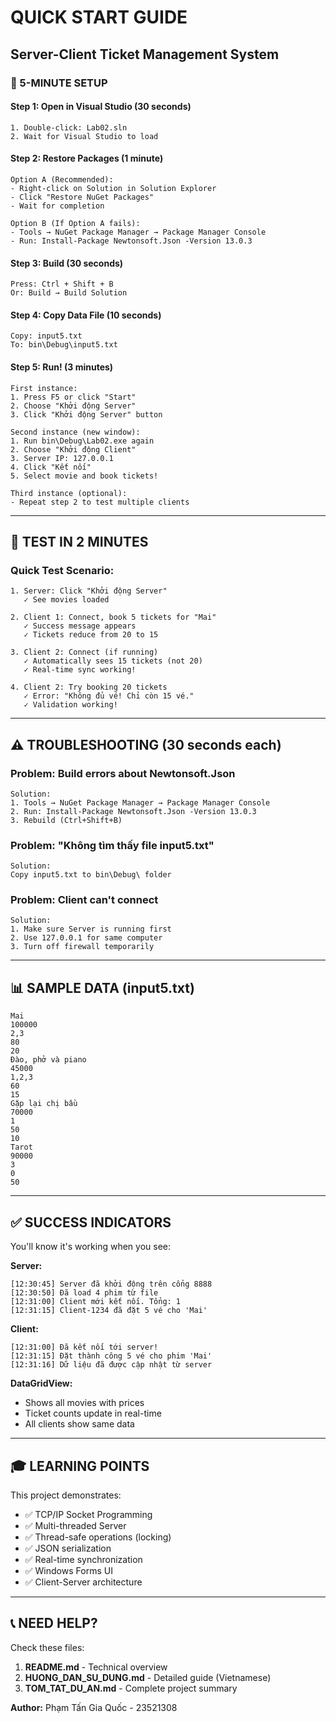 # QUICK START GUIDE
## Server-Client Ticket Management System

### 🚀 5-MINUTE SETUP

#### Step 1: Open in Visual Studio (30 seconds)
```
1. Double-click: Lab02.sln
2. Wait for Visual Studio to load
```

#### Step 2: Restore Packages (1 minute)
```
Option A (Recommended):
- Right-click on Solution in Solution Explorer
- Click "Restore NuGet Packages"
- Wait for completion

Option B (If Option A fails):
- Tools → NuGet Package Manager → Package Manager Console
- Run: Install-Package Newtonsoft.Json -Version 13.0.3
```

#### Step 3: Build (30 seconds)
```
Press: Ctrl + Shift + B
Or: Build → Build Solution
```

#### Step 4: Copy Data File (10 seconds)
```
Copy: input5.txt
To: bin\Debug\input5.txt
```

#### Step 5: Run! (3 minutes)
```
First instance:
1. Press F5 or click "Start"
2. Choose "Khởi động Server"
3. Click "Khởi động Server" button

Second instance (new window):
1. Run bin\Debug\Lab02.exe again
2. Choose "Khởi động Client"
3. Server IP: 127.0.0.1
4. Click "Kết nối"
5. Select movie and book tickets!

Third instance (optional):
- Repeat step 2 to test multiple clients
```

---

## 🎯 TEST IN 2 MINUTES

### Quick Test Scenario:
```
1. Server: Click "Khởi động Server" 
   ✓ See movies loaded

2. Client 1: Connect, book 5 tickets for "Mai"
   ✓ Success message appears
   ✓ Tickets reduce from 20 to 15

3. Client 2: Connect (if running)
   ✓ Automatically sees 15 tickets (not 20)
   ✓ Real-time sync working!

4. Client 2: Try booking 20 tickets
   ✓ Error: "Không đủ vé! Chỉ còn 15 vé."
   ✓ Validation working!
```

---

## ⚠️ TROUBLESHOOTING (30 seconds each)

### Problem: Build errors about Newtonsoft.Json
```
Solution:
1. Tools → NuGet Package Manager → Package Manager Console
2. Run: Install-Package Newtonsoft.Json -Version 13.0.3
3. Rebuild (Ctrl+Shift+B)
```

### Problem: "Không tìm thấy file input5.txt"
```
Solution:
Copy input5.txt to bin\Debug\ folder
```

### Problem: Client can't connect
```
Solution:
1. Make sure Server is running first
2. Use 127.0.0.1 for same computer
3. Turn off firewall temporarily
```

---

## 📊 SAMPLE DATA (input5.txt)

```
Mai
100000
2,3
80
20
Đào, phở và piano
45000
1,2,3
60
15
Gặp lại chị bầu
70000
1
50
10
Tarot
90000
3
0
50
```

---

## ✅ SUCCESS INDICATORS

You'll know it's working when you see:

**Server:**
```
[12:30:45] Server đã khởi động trên cổng 8888
[12:30:50] Đã load 4 phim từ file
[12:31:00] Client mới kết nối. Tổng: 1
[12:31:15] Client-1234 đã đặt 5 vé cho 'Mai'
```

**Client:**
```
[12:31:00] Đã kết nối tới server!
[12:31:15] Đặt thành công 5 vé cho phim 'Mai'
[12:31:16] Dữ liệu đã được cập nhật từ server
```

**DataGridView:**
- Shows all movies with prices
- Ticket counts update in real-time
- All clients show same data

---

## 🎓 LEARNING POINTS

This project demonstrates:
- ✅ TCP/IP Socket Programming
- ✅ Multi-threaded Server
- ✅ Thread-safe operations (locking)
- ✅ JSON serialization
- ✅ Real-time synchronization
- ✅ Windows Forms UI
- ✅ Client-Server architecture

---

## 📞 NEED HELP?

Check these files:
1. **README.md** - Technical overview
2. **HUONG_DAN_SU_DUNG.md** - Detailed guide (Vietnamese)
3. **TOM_TAT_DU_AN.md** - Complete project summary

**Author:** Phạm Tấn Gia Quốc - 23521308
